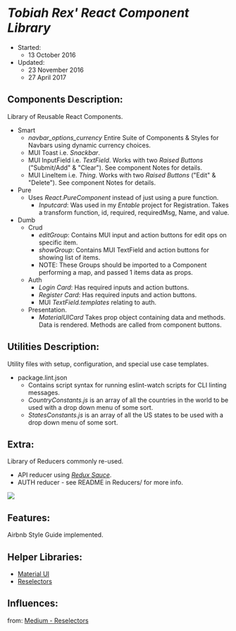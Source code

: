 # _Tobiah Rex' React Component Library_
  * Started:
    - 13 October 2016
  * Updated:
    - 23 November 2016
    - 27 April 2017

## Components Description:
Library of Reusable React Components.
  * Smart
    - _navbar_options_currency_ Entire Suite of Components & Styles for Navbars using dynamic currency choices.
    - MUI Toast i.e. _Snackbar_.
    - MUI InputField i.e. _TextField_. Works with two _Raised Buttons_ ("Submit/Add" & "Clear"). See component Notes for details.
    - MUI LineItem i.e. _Thing_.  Works with two _Raised Buttons_ ("Edit" & "Delete"). See component Notes for details.
  * Pure
    * Uses _React.PureComponent_ instead of just using a pure function.
      - _Inputcard_: Was used in my _Entable_ project for Registration.  Takes a transform function, id, required, requiredMsg, Name, and value.
  * Dumb
    * Crud
      - _editGroup_: Contains MUI input and action buttons for edit ops on specific item.
      - _showGroup_: Contains MUI TextField and action buttons for showing list of items.
      - NOTE: These Groups should be imported to a Component performing a map, and passed 1 items data as props.
    * Auth
      - _Login Card_: Has required inputs and action buttons.
      - _Register Card_: Has required inputs and action buttons.
      - MUI _TextField.templates_ relating to auth.
    * Presentation.
      - _MaterialUICard_ Takes prop object containing data and methods.  Data is rendered. Methods are called from component buttons.

## Utilities Description:
Utility files with setup, configuration, and special use case templates.
  * package.lint.json
    - Contains script syntax for running eslint-watch scripts for CLI linting messages.
    - _CountryConstants.js_ is an array of all the countries in the world to be used with a drop down menu of some sort.
    - _StatesConstants.js_ is an array of all the US states to be used with a drop down menu of some sort.

## Extra:
Library of Reducers commonly re-used.
  * API reducer using [_Redux Sauce_](https://github.com/skellock/reduxsauce).
  * AUTH reducer - see README in Reducers/ for more info.

  <img src="http://i.imgur.com/HWXeDSS.png" />

## Features:
Airbnb Style Guide implemented.

## Helper Libraries:
* [Material UI](http://www.material-ui.com/#/components/raised-button)
* [Reselectors](https://github.com/reactjs/reselect#installation)

## Influences:
from: [Medium - Reselectors](https://medium.com/@esamatti/react-js-pure-render-performance-anti-pattern-fb88c101332f#.z954pl30z)
<!-- ## Updates: -->
